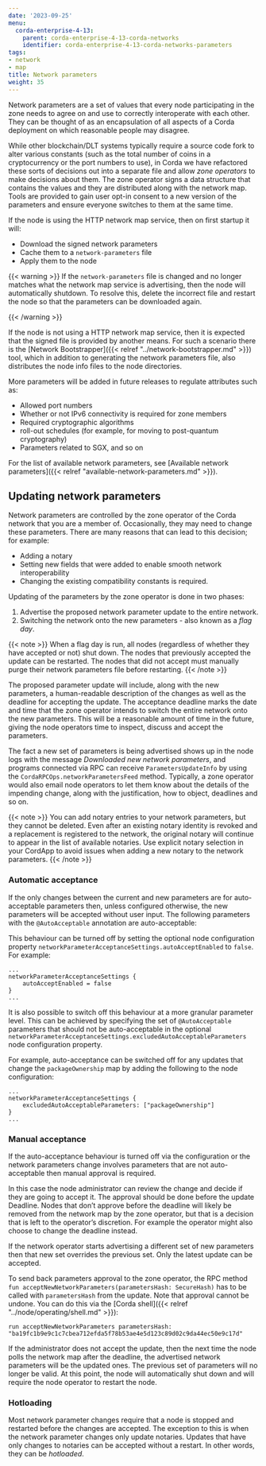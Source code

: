 ```yaml
---
date: '2023-09-25'
menu:
  corda-enterprise-4-13:
    parent: corda-enterprise-4-13-corda-networks
    identifier: corda-enterprise-4-13-corda-networks-parameters
tags:
- network
- map
title: Network parameters
weight: 35
---
```



Network parameters are a set of values that every node participating in the zone needs to agree on and use to
correctly interoperate with each other. They can be thought of as an encapsulation of all aspects of a Corda deployment
on which reasonable people may disagree. 

While other blockchain/DLT systems typically require a source code fork to
alter various constants (such as the total number of coins in a cryptocurrency or the port numbers to use), in Corda we
have refactored these sorts of decisions out into a separate file and allow *zone operators* to make decisions about
them. The zone operator signs a data structure that contains the values and they are distributed along with the network map.
Tools are provided to gain user opt-in consent to a new version of the parameters and ensure everyone switches to them
at the same time.

If the node is using the HTTP network map service, then on first startup it will:

* Download the signed network parameters
* Cache them to a `network-parameters` file 
* Apply them to the node


{{< warning >}}
If the `network-parameters` file is changed and no longer matches what the network map service is advertising,
then the node will automatically shutdown. To resolve this, delete the incorrect file and restart the node so
that the parameters can be downloaded again.

{{< /warning >}}


If the node is not using a HTTP network map service, then it is expected that the signed file is provided by another means.
For such a scenario there is the [Network Bootstrapper]({{< relref "../network-bootstrapper.md" >}}) tool, which in addition to generating the network parameters file,
also distributes the node info files to the node directories.

More parameters will be added in future releases to regulate attributes such as:

- Allowed port numbers
- Whether or not IPv6 connectivity is required for zone members
- Required cryptographic algorithms
- roll-out schedules (for example, for moving to post-quantum cryptography)
- Parameters related to SGX, and so on

For the list of available network parameters, see [Available network parameters]({{< relref "available-network-parameters.md" >}}).

## Updating network parameters

Network parameters are controlled by the zone operator of the Corda network that you are a member of. Occasionally, they may need to change
these parameters. There are many reasons that can lead to this decision; for example:

- Adding a notary
- Setting new fields that were added to enable smooth network interoperability
- Changing the existing compatibility constants is required.

Updating of the parameters by the zone operator is done in two phases:

1. Advertise the proposed network parameter update to the entire network.
2. Switching the network onto the new parameters - also known as a *flag day*.

{{< note >}}
When a flag day is run, all nodes (regardless of whether they have accepted or not) shut down. The nodes that previously accepted the update can be restarted. The nodes that did not accept must manually purge their network parameters file before restarting.
{{< /note >}}

The proposed parameter update will include, along with the new parameters, a human-readable description of the changes as well as the
deadline for accepting the update. The acceptance deadline marks the date and time that the zone operator intends to switch the entire
network onto the new parameters. This will be a reasonable amount of time in the future, giving the node operators time to inspect,
discuss and accept the parameters.

The fact a new set of parameters is being advertised shows up in the node logs with the message
*Downloaded new network parameters*, and programs connected via RPC can receive `ParametersUpdateInfo` by using
the `CordaRPCOps.networkParametersFeed` method. Typically, a zone operator would also email node operators to let them
know about the details of the impending change, along with the justification, how to object, deadlines and so on.

{{< note >}} You can add notary entries to your network parameters, but they cannot be deleted. Even after an existing notary identity is revoked
and a replacement is registered to the network, the original notary will continue to appear in the list of available
notaries. Use explicit notary selection in your CordApp to avoid issues when adding a new notary to the network parameters. {{< /note >}}

### Automatic acceptance

If the only changes between the current and new parameters are for auto-acceptable parameters then, unless configured otherwise, the new
parameters will be accepted without user input. The following parameters with the `@AutoAcceptable` annotation are auto-acceptable:

This behaviour can be turned off by setting the optional node configuration property `networkParameterAcceptanceSettings.autoAcceptEnabled`
to `false`. For example:

```guess
...
networkParameterAcceptanceSettings {
    autoAcceptEnabled = false
}
...
```

It is also possible to switch off this behaviour at a more granular parameter level. This can be achieved by specifying the set of
`@AutoAcceptable` parameters that should not be auto-acceptable in the optional
`networkParameterAcceptanceSettings.excludedAutoAcceptableParameters` node configuration property.

For example, auto-acceptance can be switched off for any updates that change the `packageOwnership` map by adding the following to the
node configuration:

```guess
...
networkParameterAcceptanceSettings {
    excludedAutoAcceptableParameters: ["packageOwnership"]
}
...
```


### Manual acceptance

If the auto-acceptance behaviour is turned off via the configuration or the network parameters change involves parameters that are
not auto-acceptable then manual approval is required.

In this case the node administrator can review the change and decide if they are going to accept it. The approval should be done
before the update Deadline. Nodes that don’t approve before the deadline will likely be removed from the network map by
the zone operator, but that is a decision that is left to the operator’s discretion. For example the operator might also
choose to change the deadline instead.

If the network operator starts advertising a different set of new parameters then that new set overrides the previous set.
Only the latest update can be accepted.

To send back parameters approval to the zone operator, the RPC method `fun acceptNewNetworkParameters(parametersHash: SecureHash)`
has to be called with `parametersHash` from the update. Note that approval cannot be undone. You can do this via the [Corda shell]({{< relref "../node/operating/shell.md" >}}):

`run acceptNewNetworkParameters parametersHash: "ba19fc1b9e9c1c7cbea712efda5f78b53ae4e5d123c89d02c9da44ec50e9c17d"`

If the administrator does not accept the update, then the next time the node polls the network map after the deadline, the
advertised network parameters will be the updated ones. The previous set of parameters will no longer be valid.
At this point, the node will automatically shut down and will require the node operator to restart the node.

### Hotloading

Most network parameter changes require that a node is stopped and restarted before the changes are accepted. The exception to this is when the network parameter changes only update notaries. Updates that have only changes to notaries can be accepted without a restart. In other words, they can be *hotloaded*.
